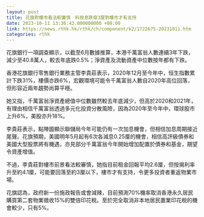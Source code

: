 ```yaml
---
layout: post
title: 花旗對樓市看法較審慎　料按息跌穿3厘對樓市才有支持
date: 2023-10-11 13:36:43.000000000 +08:00
link: https://news.rthk.hk/rthk/ch/component/k2/1722675-20231011.htm
categories: rthk
---
```


花旗銀行一項調查顯示，以截至6月數據推算，本港千萬富翁人數連續3年下跌，減少至40.8萬人，較去年底跌0.5%；淨資產及流動資產中位數按年都有下跌。

香港花旗銀行零售銀行業務主管李貴莊表示，2020年12月至今年中，恒生指數累計下跌31%，樓價亦跌6%，宏觀環境可能令千萬富翁人數自2020年高位回落，但形容近兩年趨勢尚算平穩。

她又指，千萬富翁淨資產總值中位數雖然較去年底減少，但高於2020和2021年，有理由相信千萬富翁透過多元化投資分散風險，因為2020年至今年中，環球股市上升6%，美股亦升18%。

李貴莊表示，點陣圖顯示聯儲局今年可能仍有一次加息機會，但相信加息周期接近尾聲。花旗預期，美國明年5月起有6次各減息0.25厘的機會，相信高評級債券和美國大型股票將有機遇，亦見部分千萬富翁今年開始增加配置於債券和基金，期望令資產增值。

不過，李貴莊對樓市前景看法較審慎，她指目前租金回報平均2.6厘，但按揭利率升至約4.1厘，可能要回落至約3厘以下，樓市才有支持，令更多投資者重返物業市場。

花旗認為，政府新一份施政報告或會減辣，目前預測70%機率取消香港永久居民購買第二套物業徵收15%的雙倍印花稅。至於完全取消非本地居民置業印花稅的機會較少，只有5%。
